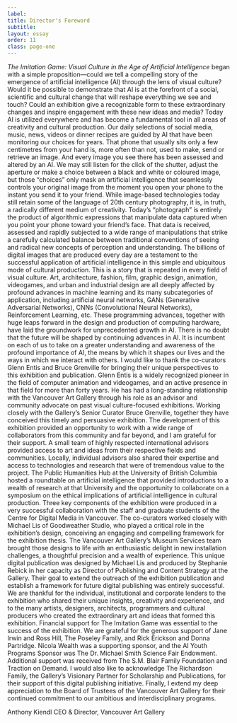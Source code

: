 ```yaml
---
label: 
title: Director's Foreword
subtitle: 
layout: essay
order: 11
class: page-one
---
```


*The Imitation Game: Visual Culture in the Age of Artificial Intelligence* began with a simple proposition—could we tell a compelling story of the emergence of artificial intelligence (AI) through the lens of visual culture? Would it be possible to demonstrate that AI is at the forefront of a social, scientific and cultural change that will reshape everything we see and touch? Could an exhibition give a recognizable form to these extraordinary changes and inspire engagement with these new ideas and media?
Today AI is utilized everywhere and has become a fundamental tool in all areas of creativity and cultural production. Our daily selections of social media, music, news, videos or dinner recipes are guided by AI that have been monitoring our choices for years. That phone that usually sits only a few centimetres from your hand is, more often than not, used to make, send or retrieve an image. And every image you see there has been assessed and altered by an AI. We may still listen for the click of the shutter, adjust the aperture or make a choice between a black and white or coloured image, but those “choices” only mask an artificial intelligence that seamlessly controls your original image from the moment you open your phone to the instant you send it to your friend. While image-based technologies today still retain some of the language of 20th century photography, it is, in truth, a radically different medium of creativity. Today’s “photograph” is entirely the product of algorithmic expressions that manipulate data captured when you point your phone toward your friend’s face. That data is received, assessed and rapidly subjected to a wide range of manipulations that strike a carefully calculated balance between traditional conventions of seeing and radical new concepts of perception and understanding. The billions of digital images that are produced every day are a testament to the successful application of artificial intelligence in this simple and ubiquitous mode of cultural production.
This is a story that is repeated in every field of visual culture. Art, architecture, fashion, film, graphic design, animation, videogames, and urban and industrial design are all deeply affected by profound advances in machine learning and its many subcategories of application, including artificial neural networks, GANs (Generative Adversarial Networks), CNNs (Convolutional Neural Networks), Reinforcement Learning, etc. These programming advances, together with huge leaps forward in the design and production of computing hardware, have laid the groundwork for unprecedented growth in AI. 
There is no doubt that the future will be shaped by continuing advances in AI. It is incumbent on each of us to take on a greater understanding and awareness of the profound importance of AI, the means by which it shapes our lives and the ways in which we interact with others. 
I would like to thank the co-curators Glenn Entis and Bruce Grenville for bringing their unique perspectives to this exhibition and publication. Glenn Entis is a widely recognized pioneer in the field of computer animation and videogames, and an active presence in that field for more than forty years. He has had a long-standing relationship with the Vancouver Art Gallery through his role as an advisor and community advocate on past visual culture-focused exhibitions. Working closely with the Gallery’s Senior Curator Bruce Grenville, together they have conceived this timely and persuasive exhibition. 
The development of this exhibition provided an opportunity to work with a wide range of collaborators from this community and far beyond, and I am grateful for their support. A small team of highly respected international advisors provided access to art and ideas from their respective fields and communities. Locally, individual advisors also shared their expertise and access to technologies and research that were of tremendous value to the project. The Public Humanities Hub at the University of British Columbia hosted a roundtable on artificial intelligence that provided introductions to a wealth of research at that University and the opportunity to collaborate on a symposium on the ethical implications of artificial intelligence in cultural production. Three key components of the exhibition were produced in a very successful collaboration with the staff and graduate students of the Centre for Digital Media in Vancouver. 
The co-curators worked closely with Michael Lis of Goodweather Studio, who played a critical role in the exhibition’s design, conceiving an engaging and compelling framework for the exhibition thesis. The Vancouver Art Gallery’s Museum Services team brought those designs to life with an enthusiastic delight in new installation challenges, a thoughtful precision and a wealth of experience. 
This unique digital publication was designed by Michael Lis and produced by Stephanie Rebick in her capacity as Director of Publishing and Content Strategy at the Gallery. Their goal to extend the outreach of the exhibition publication and establish a framework for future digital publishing was entirely successful. 
We are thankful for the individual, institutional and corporate lenders to the exhibition who shared their unique insights, creativity and experience, and to the many artists, designers, architects, programmers and cultural producers who created the extraordinary art and ideas that formed this exhibition. 
Financial support for The Imitation Game was essential to the success of the exhibition. We are grateful for the generous support of Jane Irwin and Ross Hill, The Poseley Family, and Rick Erickson and Donna Partridge. Nicola Wealth was a supporting sponsor, and the AI Youth Programs Sponsor was The Dr. Michael Smith Science Fair Endowment. Additional support was received from The S.M. Blair Family Foundation and Traction on Demand. I would also like to acknowledge The Richardson Family, the Gallery’s Visionary Partner for Scholarship and Publications, for their support of this digital publishing initiative. 
Finally, I extend my deep appreciation to the Board of Trustees of the Vancouver Art Gallery for their continued commitment to our ambitious and interdisciplinary programs.

Anthony Kiendl
CEO & Director, Vancouver Art Gallery
